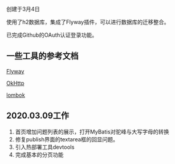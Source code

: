 创建于3月4日

使用了h2数据库，集成了Flyway插件，可以进行数据库的迁移整合。

已完成Github的OAuth认证登录功能。

## 一些工具的参考文档

[Flyway](https://flywaydb.org/getstarted/firststeps/maven)

[OkHttp](https://square.github.io/okhttp/)

[lombok](https://projectlombok.org/)

## 2020.03.09工作

1. 首页增加问题列表的展示，打开MyBatis对驼峰与大写字母的转换
2. 修复publish界面的textarea框的回显问题。
3. 引入热部署工具devtools
4. 完成基本的分页功能
